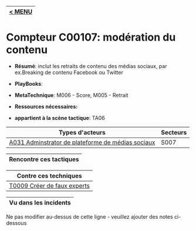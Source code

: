 |[< MENU](../README.md)|
|---|
# Compteur C00107: modération du contenu

* **Résumé**: inclut les retraits de contenu des médias sociaux, par ex.Breaking de contenu Facebook ou Twitter

* **PlayBooks**:

* **MetaTechnique**: M006 - Score, M005 - Retrait

* **Ressources nécessaires:**

* **appartient à la scène tactique**: TA06


|Types d'acteurs |Secteurs |
|----------- |------- |
|[A031 Adminstrator de plateforme de médias sociaux](../../generated_pages/actortypes/A031.md) |S007 |



|Rencontre ces tactiques |
|---------------------- |



|Contre ces techniques |
|------------------------- |
|[T0009 Créer de faux experts](../../generated_pages/techniques/T0009.md) |



|Vu dans les incidents |
|----------------- |


Ne pas modifier au-dessus de cette ligne - veuillez ajouter des notes ci-dessous